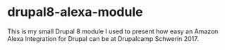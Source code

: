 # drupal8-alexa-module
This is my small Drupal 8 module I used to present how easy an Amazon Alexa Integration for Drupal can be at Drupalcamp Schwerin 2017. 

